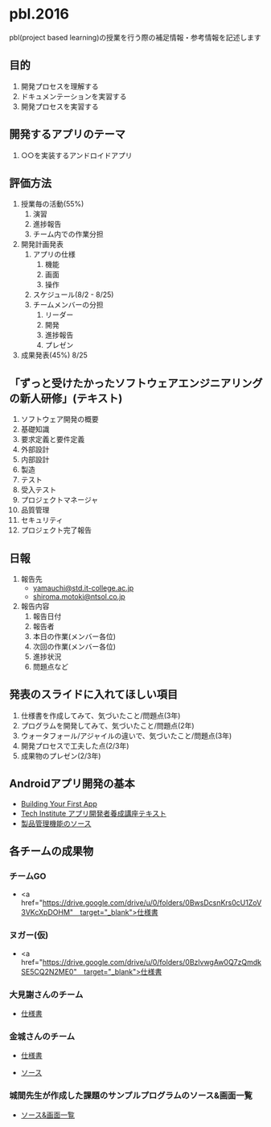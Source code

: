 # pbl.2016

pbl(project based learning)の授業を行う際の補足情報・参考情報を記述します

## 目的

1. 開発プロセスを理解する
1. ドキュメンテーションを実習する
1. 開発プロセスを実習する

## 開発するアプリのテーマ

1. ○○を実装するアンドロイドアプリ

## 評価方法

1. 授業毎の活動(55%)
	1. 演習
	1. 進捗報告
	1. チーム内での作業分担
1. 開発計画発表
	1. アプリの仕様
		1. 機能
		1. 画面
		1. 操作
	1. スケジュール(8/2 - 8/25)
	1. チームメンバーの分担
		1. リーダー
		1. 開発
		1. 進捗報告
		1. プレゼン
1. 成果発表(45%) 8/25


## 「ずっと受けたかったソフトウェアエンジニアリングの新人研修」(テキスト)

1. ソフトウェア開発の概要
1. 基礎知識
1. 要求定義と要件定義
1. 外部設計
1. 内部設計
1. 製造
1. テスト
1. 受入テスト
1. プロジェクトマネージャ
1. 品質管理
1. セキュリティ
1. プロジェクト完了報告

## 日報

1. 報告先
	- yamauchi@std.it-college.ac.jp
	- shiroma.motoki@ntsol.co.jp
1. 報告内容
	1. 報告日付
	1. 報告者
	1. 本日の作業(メンバー各位)
	1. 次回の作業(メンバー各位)
	1. 進捗状況
	1. 問題点など

## 発表のスライドに入れてほしい項目

1. 仕様書を作成してみて、気づいたこと/問題点(3年)
1. プログラムを開発してみて、気づいたこと/問題点(2年)
1. ウォータフォール/アジャイルの違いで、気づいたこと/問題点(3年)
1. 開発プロセスで工夫した点(2/3年)
1. 成果物のプレゼン(2/3年)

## Androidアプリ開発の基本

- <a href="https://developer.android.com/training/basics/firstapp/index.html" target="_blank">Building Your First App</a>
- <a href="http://techinstitute.jp/material/02/" target="_blank">Tech Institute アプリ開発者養成講座テキスト</a>
- <a href="https://github.com/KimiyukiYamauchi/products.2016" target="_blank">製品管理機能のソース</a>

## 各チームの成果物

### チームGO

- <a href="https://drive.google.com/drive/u/0/folders/0BwsDcsnKrs0cU1ZoV3VKcXpDOHM"　target="_blank">仕様書</a>

### ヌガー(仮)

- <a href="https://drive.google.com/drive/u/0/folders/0BzlvwgAw0Q7zQmdkSE5CQ2N2ME0"　target="_blank">仕様書</a>

### 大見謝さんのチーム

- <a href="https://drive.google.com/drive/u/0/folders/0B5oiyOp41E2CQnhPT2NnOWgtTTQ" target="_blank">仕様書</a>

### 金城さんのチーム

- <a href="https://drive.google.com/drive/u/0/folders/0B_f1g6Rt6CXDTnpfS3VrN2dMUnc" target="_blank">仕様書</a>

- <a href="https://github.com/s15012/PBL_teamApplication" target="_blank">ソース</a>

### 城間先生が作成した課題のサンプルプログラムのソース&画面一覧

- <a href="https://github.com/PBLShiroma/PBLSampleSource" target="_blank">ソース&画面一覧</a>